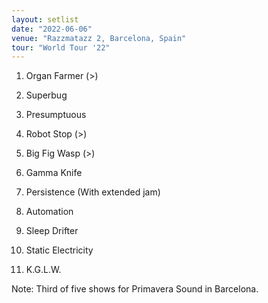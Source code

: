 ```yaml
---
layout: setlist
date: "2022-06-06"
venue: "Razzmatazz 2, Barcelona, Spain"
tour: "World Tour '22"
---
```



 1. Organ Farmer
    (>)

 2. Superbug

 3. Presumptuous

 4. Robot Stop
    (>)

 5. Big Fig Wasp
    (>)

 6. Gamma Knife

 7. Persistence
    (With extended jam)

 8. Automation

 9. Sleep Drifter

10. Static Electricity

11. K.G.L.W.


Note: Third of five shows for Primavera Sound in Barcelona.
